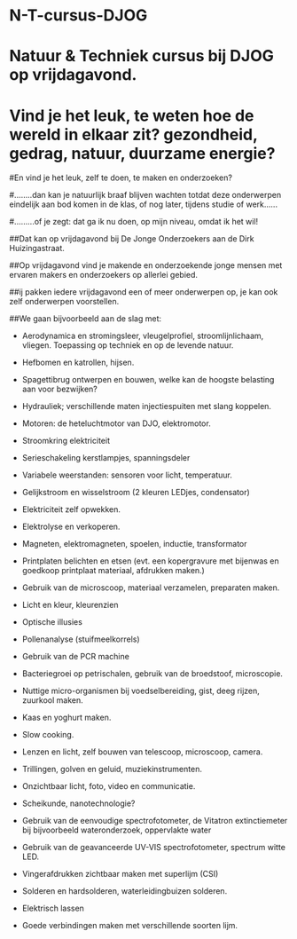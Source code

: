 # N-T-cursus-DJOG

# Natuur &amp; Techniek cursus bij DJOG op vrijdagavond.

# Vind je het leuk, te weten hoe de wereld in elkaar zit? gezondheid, gedrag, natuur, duurzame energie?
#En vind je het leuk, zelf te doen, te maken en onderzoeken?
 
#........dan kan je natuurlijk braaf blijven wachten totdat deze onderwerpen eindelijk aan bod komen in de klas, of nog later, tijdens studie of werk...... 
 
#.........of je zegt: dat ga ik nu doen, op mijn niveau, omdat ik het wil!
 
##Dat kan op vrijdagavond bij De Jonge Onderzoekers aan de Dirk Huizingastraat.
 
##Op vrijdagavond vind je makende en onderzoekende jonge mensen met ervaren makers en onderzoekers op allerlei gebied.
 
##ij pakken iedere vrijdagavond een of meer onderwerpen op, je kan ook zelf onderwerpen voorstellen.
 
##We gaan bijvoorbeeld aan de slag met:
 
 * Aerodynamica en stromingsleer, vleugelprofiel, stroomlijnlichaam, vliegen. Toepassing op techniek en op de levende natuur.
 
 * Hefbomen en katrollen, hijsen.
 
 * Spagettibrug ontwerpen en bouwen, welke kan de hoogste belasting aan voor bezwijken?
 
 * Hydrauliek; verschillende maten injectiespuiten met slang koppelen.
 
 * Motoren: de heteluchtmotor van DJO, elektromotor.
 
 * Stroomkring elektriciteit
 
 * Serieschakeling kerstlampjes, spanningsdeler
 
 * Variabele weerstanden: sensoren voor licht, temperatuur.
 
 * Gelijkstroom en wisselstroom (2 kleuren LEDjes, condensator)
 
 * Elektriciteit zelf opwekken.
 
 * Elektrolyse en verkoperen.
 
 * Magneten, elektromagneten, spoelen, inductie, transformator
 
 * Printplaten belichten en etsen (evt. een kopergravure met bijenwas en goedkoop printplaat materiaal, afdrukken maken.)

 * Gebruik van de microscoop, materiaal verzamelen, preparaten maken.
 
 * Licht en kleur, kleurenzien
 
 * Optische illusies
 
 * Pollenanalyse (stuifmeelkorrels)
 
 * Gebruik van de PCR machine
 
 * Bacteriegroei op petrischalen, gebruik van de broedstoof, microscopie.
 
 * Nuttige micro-organismen bij voedselbereiding, gist, deeg rijzen, zuurkool maken.
 
 * Kaas en yoghurt maken.
 
 * Slow cooking.
 
 * Lenzen en licht, zelf bouwen van telescoop, microscoop, camera.
 
 * Trillingen, golven en geluid, muziekinstrumenten.
 
 * Onzichtbaar licht, foto, video en communicatie.
 
 * Scheikunde, nanotechnologie?
 
 * Gebruik van de eenvoudige spectrofotometer, de Vitatron extinctiemeter bij bijvoorbeeld wateronderzoek, oppervlakte water
 
 * Gebruik van de geavanceerde UV-VIS spectrofotometer, spectrum witte LED.
 
 * Vingerafdrukken zichtbaar maken met superlijm (CSI)
 
 * Solderen en hardsolderen, waterleidingbuizen solderen.
 
 * Elektrisch lassen
 
 * Goede verbindingen maken met verschillende soorten lijm.


